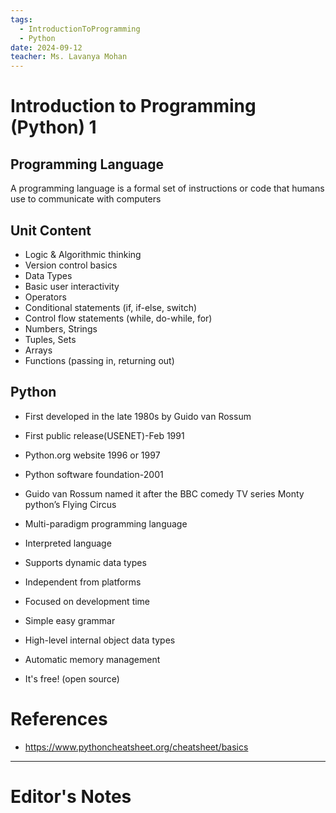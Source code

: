 ```yaml
---
tags:
  - IntroductionToProgramming
  - Python
date: 2024-09-12
teacher: Ms. Lavanya Mohan
---
```

# Introduction to Programming (Python) 1
## Programming Language
A programming language is a formal set of instructions or code that humans use to communicate with computers
## Unit Content
- Logic & Algorithmic thinking
- Version control basics
- Data Types
- Basic user interactivity
- Operators
- Conditional statements (if, if-else, switch)
- Control flow statements (while, do-while, for)
- Numbers, Strings
- Tuples, Sets
- Arrays
- Functions (passing in, returning out)
## Python
- First developed in the late 1980s by Guido van Rossum
- First public release(USENET)-Feb 1991
- Python.org website 1996 or 1997
- Python software foundation-2001
- Guido van Rossum named it after the BBC comedy TV series Monty python’s Flying Circus

- Multi-paradigm programming language
- Interpreted language
- Supports dynamic data types
- Independent from platforms
- Focused on development time
- Simple easy grammar
- High-level internal object data types
- Automatic memory management
- It's free! (open source)

# References
- https://www.pythoncheatsheet.org/cheatsheet/basics
----------------------------------------------------------------
# Editor's Notes